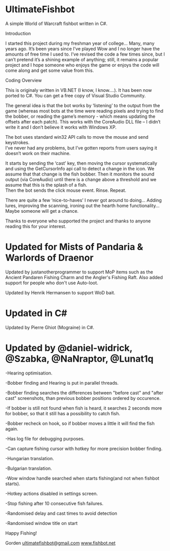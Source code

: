 UltimateFishbot
===============
A simple World of Warcraft fishbot written in C#.

Introduction 

I started this project during my freshman year of college… Many, many years ago.
It’s been years since I’ve played Wow and I no longer have the amounts of free
time I used to.  I’ve revised the code a few times since, but I can’t pretend 
it’s a shining example of anything; still, it remains a popular project and I 
hope someone who enjoys the game or enjoys the code will come along and get 
some value from this.

Coding Overview

This is originaly written in VB.NET (I know, I know….). It has been now ported
to C#. You can get a free copy of Visual Studio Community.

The general idea is that the bot works by ‘listening’ to the output from the
game (whereas most bots at the time were reading pixels and trying to find the 
bobber, or reading the game’s memory - which means updating the offsets after 
each patch). This works with the CoreAudio DLL file – I didn’t write it and 
I don’t believe it works with Windows XP.

The bot uses standard win32 API calls to move the mouse and send keystrokes.  
I’ve never had any problems, but I’ve gotten reports from users saying it 
doesn’t work on their machine.  

It starts by sending the ‘cast’ key, then moving the cursor systematically and 
using the GetCursorInfo api call to detect a change in the icon. We assume that 
that change is the fish bobber. Then it monitors the sound output (via 
CoreAudio) until there is a change above a threshold and we assume that this is the splash of a fish.  
Then the bot sends the click mouse event. Rinse. Repeat.

There are quite a few ‘nice-to-haves’ I never got around to doing… Adding 
lures, improving the scanning, ironing out the hearth home functionality…
Maybe someone will get a chance.

Thanks to everyone who supported the project and thanks to anyone reading this
for your interest.

Updated for Mists of Pandaria & Warlords of Draenor
=============================

Updated by justanotherprogrammer to support MoP items such as the Ancient
Pandaren Fishing Charm and the Angler's Fishing Raft.  Also added support for
people who don't use Auto-loot.

Updated by Henrik Hermansen to support WoD bait.

Updated in C#
===============================

Updated by Pierre Ghiot (Mograine) in C#.

Updated by @daniel-widrick, @Szabka, @NaNraptor, @Lunat1q
===============================
-Hearing optimisation.

-Bobber finding and Hearing is put in parallel threads.

-Bobber finding searches the differences between "before cast" and "after cast" screenshots, than previous bobber positions ordered by occurence.

-If bobber is still not found when fish is heard, it searches 2 seconds more for bobber, so that it still has a possibility to catch fish.

-Bobber recheck on hook, so if bobber moves a little it will find the fish again.

-Has log file for debugging purposes.

-Can capture fishing cursor with hotkey for more precision bobber finding.

-Hungarian translation.

-Bulgarian translation.

-Wow window handle searched when starts fishing(and not when fishbot starts).

-Hotkey actions disabled in settings screen.

-Stop fishing after 10 consecutive fish failures.

-Randomised delay and cast times to avoid detection

-Randomised window title on start

Happy Fishing!

Gorden
ultimatefishbot@gmail.com
www.fishbot.net
